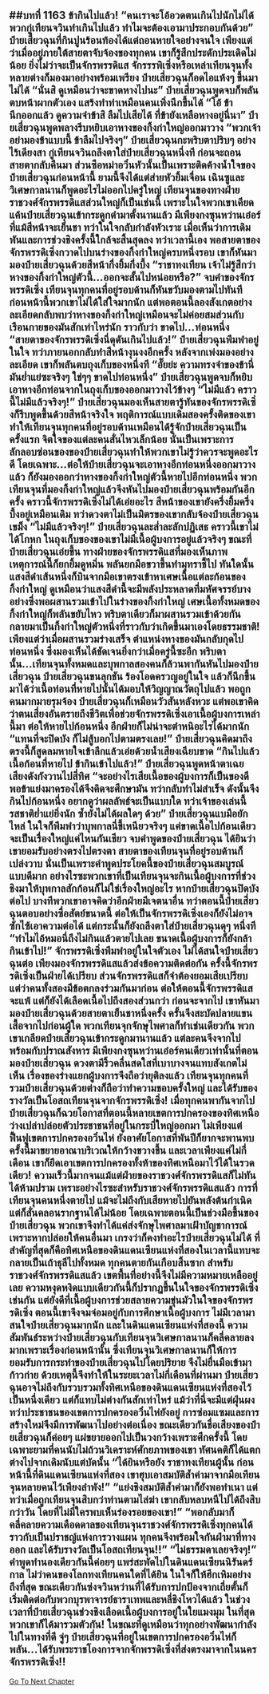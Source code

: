 ##บทที่ 1163 ข้ากินไปแล้ว!
“คนเราจะโอ้อวดตนเกินไปนักไม่ได้ พวกกู่เทียนจวินทำเกินไปแล้ว ทำไมจะต้องเอามาประกอบกันด้วย” ป๋ายเสี่ยวฉุนที่กินปูนร้อนท้องได้แต่ถอนหายใจอย่างจนใจ
เพียงแต่ว่าเมื่ออยู่ภายใต้สายตาจับจ้องของทุกคน เขาก็รู้สึกประดักประเดิดไม่น้อย ยิ่งไม่ว่าจะเป็นจักรพรรดิแส จักรรรพิเซิ่งหรือเหล่าเทียนจุนทั้งหลายต่างก็มองมาอย่างพร้อมเพรียง ป๋ายเสี่ยวฉุนก็อดไอแห้งๆ ขึ้นมาไม่ได้
“นั่นสิ ดูเหมือนว่าจะขาดหางไปนะ” ป๋ายเสี่ยวฉุนพูดจบก็พลันตบหน้าผากตัวเอง แสร้งทำท่าเหมือนคนเพิ่งนึกขึ้นได้
“โอ้ ข้านึกออกแล้ว ดูความจำข้าสิ ลืมไปเสียได้ ที่ข้ายังเหลือหางอยู่นี่นา” ป๋ายเสี่ยวฉุนพูดพลางรีบหยิบเอาหางของกิ้งก่าใหญ่ออกมาวาง
“พวกเจ้าอย่ามองข้าแบบนี้ ข้าลืมไปจริงๆ” ป๋ายเสี่ยวฉุนกะพริบตาปริบๆ อย่างไร้เดียงสา
กู่เทียนจวินถลึงตาใส่ป๋ายเสี่ยวฉุนหนึ่งที ก่อนจะถอนสายตากลับคืนมา ส่วนซือหม่าอวิ๋นหัวนั้นเป็นเพราะติดค้างน้ำใจของป๋ายเสี่ยวฉุนก่อนหน้านี้ ยามนี้จึงได้แต่ส่ายหัวยิ้มเจื่อน เฉินซูและวิเศษกาลนานก็พูดอะไรไม่ออกไปครู่ใหญ่
เทียนจุนของทางฝ่ายราชวงศ์จักรพรรดิแสส่วนใหญ่ก็เป็นเช่นนี้ เพราะในใจพวกเขาเคียดแค้นป๋ายเสี่ยวฉุนเข้ากระดูกดำมาตั้งนานแล้ว มีเพียงกงซุนหว่านเอ๋อร์ที่แม้สีหน้าจะเย็นชา ทว่าในใจกลับกำลังหัวเราะ
เมื่อเห็นว่าการเดิมพันและการช่วงชิงครั้งนี้ใกล้จะสิ้นสุดลง ทว่าเวลานี้เอง พอสายตาของจักรพรรดิเซิ่งกวาดไปบนร่างของกิ้งก่าใหญ่ครบหนึ่งรอบ เขาก็หันมามองป๋ายเสี่ยวฉุนด้วยสีหน้ากึ่งยิ้มกึ่งบึ้ง
“ราชาทงเทียน เจ้าไม่รู้สึกว่าหางของกิ้งก่าใหญ่ตัวนี้...ออกจะสั้นไปหน่อยหรือ?”
จบคำของจักรพรรดิเซิ่ง เทียนจุนทุกคนที่อยู่รอบด้านก็หันขวับมองตามไปทันที ก่อนหน้านี้พวกเขาไม่ได้ใส่ใจมากนัก แต่พอตอนนี้ลองสังเกตอย่างละเอียดกลับพบว่าหางของกิ้งก่าใหญ่เหมือนจะไม่ค่อยสมส่วนกับเรือนกายของมันสักเท่าไหร่นัก ราวกับว่า ขาดไป...ท่อนหนึ่ง
“สายตาของจักรพรรดิเซิ่งนี่ดุดันเกินไปแล้ว!” ป๋ายเสี่ยวฉุนพึมพำอยู่ในใจ ทว่าภายนอกกลับทำสีหน้างุนงงอีกครั้ง หลังจากเพ่งมองอย่างละเอียด เขาก็พลันตบถุงเก็บของหนึ่งที
“อั๊ยย่ะ ความทรงจำของข้านี่มันย่ำแย่ซะจริงๆ ใช่ๆๆ ขาดไปท่อนหนึ่ง” ป๋ายเสี่ยวฉุนพูดจบก็หยิบเอาหางอีกท่อนจากในถุงเก็บของออกมาวางไว้ข้างๆ
“ไม่มีแล้ว คราวนี้ไม่มีแล้วจริงๆ!” ป๋ายเสี่ยวฉุนมองเห็นสายตารู้ทันของจักรพรรดิเซิ่งก็รีบพูดขึ้นด้วยสีหน้าจริงใจ
พฤติการณ์แบบเดิมสองครั้งติดของเขาทำให้เทียนจุนทุกคนที่อยู่รอบด้านเหมือนได้รู้จักป๋ายเสี่ยวฉุนเป็นครั้งแรก จิตใจของแต่ละคนสั่นไหวเล็กน้อย นั่นเป็นเพราะการลักลอบซ่อนของของป๋ายเสี่ยวฉุนทำให้พวกเขาไม่รู้ว่าควรจะพูดอะไรดี
โดยเฉพาะ...ต่อให้ป๋ายเสี่ยวฉุนจะเอาหางอีกท่อนหนึ่งออกมาวางแล้ว ก็ยังมองออกว่าหางของกิ้งก่าใหญ่ตัวนี้หายไปอีกท่อนหนึ่ง พวกเทียนจุนที่มองกิ้งก่าใหญ่แล้วจึงหันไปมองป๋ายเสี่ยวฉุนพร้อมกันอีกครั้ง
คราวนี้จักรพรรดิเซิ่งไม่ได้เอ่ยอะไร สีหน้าของเขายังครึ่งยิ้มครึ่งบึ้งอยู่เหมือนเดิม ทว่าดวงตาไม่เป็นมิตรของเขากลับจ้องป๋ายเสี่ยวฉุนเขม็ง
“ไม่มีแล้วจริงๆ!” ป๋ายเสี่ยวฉุนละล่ำละลักปฏิเสธ คราวนี้เขาไม่ได้โกหก ในถุงเก็บของของเขาไม่มีเนื้อผู้บงการอยู่แล้วจริงๆ
ขณะที่ป๋ายเสี่ยวฉุนเอ่ยขึ้น ทางฝ่ายของจักรพรรดิแสที่มองเห็นภาพเหตุการณ์นี้ก็ยกยิ้มดูหมิ่น พลันยกมือขวาขึ้นทำมุทราชี้ไป ทันใดนั้นแสงสีดำเส้นหนึ่งก็บินจากมือเขาตรงเข้าหาเศษเนื้อแต่ละก้อนของกิ้งก่าใหญ่
ดูเหมือนว่าแสงสีดำนี้จะมีพลังประหลาดที่มหัศจรรย์บางอย่างซึ่งพอผสานรวมเข้าไปในร่างของกิ้งก่าใหญ่ เศษเนื้อทั้งหมดของกิ้งก่าใหญ่ก็พลันขยับไหว พริบตาเดียวก็มาผสานรวมเข้าด้วยกัน กลายมาเป็นกิ้งก่าใหญ่ตัวหนึ่งที่ราวกับว่าเกิดขึ้นมาเองโดยธรรมชาติ!
เพียงแต่ว่าเมื่อผสานรวมร่างเสร็จ ตำแหน่งหางของมันกลับกุดไปท่อนหนึ่ง ซึ่งมองเห็นได้ชัดเจนยิ่งกว่าเมื่อครู่นี้ซะอีก
พริบตานั้น...เทียนจุนทั้งหมดและบุพกาลสองคนก็ล้วนพากันหันไปมองป๋ายเสี่ยวฉุน
ป๋ายเสี่ยวฉุนขนลุกชัน ร้องโอดครวญอยู่ในใจ แล้วก็นึกขึ้นมาได้ว่าเนื้อท่อนที่หายไปนั้นได้มอบให้วิญญาณวัตถุไปแล้ว พอถูกคนมากมายรุมจ้อง ป๋ายเสี่ยวฉุนก็เหมือนวัวสันหลังหวะ แต่พอเขาคิดว่าตนเสี่ยงอันตรายถึงชีวิตเพื่อช่วยจักรพรรดิเซิ่งเอาเนื้อผู้บงการเหล่านี้มา ต่อให้หายไปก้อนหนึ่ง อีกฝ่ายก็ไม่น่าจะตำหนิอะไรได้มากนัก
“แทนที่จะปิดบัง ก็ไม่สู้บอกไปตามตรงเลย!” ป๋ายเสี่ยวฉุนคิดมาถึงตรงนี้ก็สูดลมหายใจเข้าลึกแล้วเอ่ยด้วยน้ำเสียงเฉียบขาด
“กินไปแล้ว เนื้อก้อนที่หายไป ข้ากินเข้าไปแล้ว!” ป๋ายเสี่ยวฉุนพูดหน้าตาเฉย เสียงดังกังวานไปสี่ทิศ
“จะอย่างไรเสียเนื้อของผู้บงการก็เป็นของดี พอข้าแย่งมาครองได้จึงคิดจะศึกษามัน ทว่ากลับทำไม่สำเร็จ ดังนั้นจึงกินไปก้อนหนึ่ง อยากดูว่าผลลัพธ์จะเป็นแบบใด ทว่าเจ้าของเล่นนี้รสชาติย่ำแย่ยิ่งนัก ซ้ำยังไม่ได้ผลใดๆ ด้วย” ป๋ายเสี่ยวฉุนแบมือยักไหล่ ในใจก็พึมพำว่าบุพกาลนี่ขี้เหนียวจริงๆ แค่ขาดเนื้อไปก้อนเดียวจะเป็นเรื่องใหญ่แค่ไหนกันเชียว
จบคำพูดของป๋ายเสี่ยวฉุน ได้ยินว่าเขายอมรับอย่างตรงไปตรงตา สายตาของเทียนจุนที่อยู่รอบด้านก็เปล่งวาบ นั่นเป็นเพราะคำพูดประโยคนี้ของป๋ายเสี่ยวฉุนสมบูรณ์แบบดีมาก
อย่างไรซะพวกเขาที่เป็นเทียนจุนจะกินเนื้อผู้บงการที่ช่วงชิงมาให้บุพกาลสักก้อนก็ไม่ใช่เรื่องใหญ่อะไร หากป๋ายเสี่ยวฉุนปิดบังต่อไป บางทีพวกเขาอาจคิดว่าอีกฝ่ายมีเจตนาอื่น ทว่าตอนนี้ป๋ายเสี่ยวฉุนตอบอย่างซื่อสัตย์ขนาดนี้ ต่อให้เป็นจักรพรรดิเซิ่งเองก็ยังไม่อาจซักไซ้เอาความต่อได้ แต่กระนั้นก็ยังถลึงตาใส่ป๋ายเสี่ยวฉุนดุๆ หนึ่งที
“ทำไมไอ้หมอนี่ถึงไม่กินแล้วตายไปเลย ขนาดเนื้อผู้บงการก็ยังกล้ากินเข้าไป!” จักรพรรดิเซิ่งพึมพำอยู่ในใจตัวเอง ไม่ได้สนใจป๋ายเสี่ยวฉุนต่อ เพียงมองจักรพรรดิแสแล้วส่งข้อความติดต่อกัน
ครั้งนี้จักรพรรดิเซิ่งเป็นฝ่ายได้เปรียบ ส่วนจักรพรรดิแสก็จำต้องยอมเสียเปรียบ แต่ว่าคนทั้งสองมีข้อตกลงร่วมกันมาก่อน ต่อให้ตอนนี้จักรพรรดิแสจะแพ้ แต่ก็ยังได้เลือดเนื้อไปถึงสองส่วนกว่า ก่อนจะจากไป เขาหันมามองป๋ายเสี่ยวฉุนด้วยสายตาเย็นชาหนึ่งครั้ง ครั้นจึงสะบัดปลายแขนเสื้อจากไปก่อนผู้ใด
พวกเทียนจุกจักษุไพศาลก็ทำเช่นเดียวกัน พวกเขาเกลียดป๋ายเสี่ยวฉุนเข้ากระดูกมานานแล้ว แต่ละคนจึงจากไปพร้อมกับปราณสังหาร มีเพียงกงซุนหว่านเอ๋อร์คนเดียวเท่านั้นที่ตอนมองป๋ายเสี่ยวฉุน ดวงตามีริ้วคลื่นสดใสที่เบาบางจนแทบสังเกตไม่เห็น
เรื่องของร่างแยกผู้บงการจึงถือว่ายุติลงแล้ว เทียนจุนทุกคนที่รวมป๋ายเสี่ยวฉุนด้วยต่างก็ถือว่าทำความชอบครั้งใหญ่ และได้รับของรางวัลเป็นโอสถเทียนจุนจากจักรพรรดิเซิ่ง!
เมื่อทุกคนพากันจากไป ป๋ายเสี่ยวฉุนก็ฉวยโอกาสที่ตอนนี้หลายเขตการปกครองของทิศเหนือว่างเปล่าปล่อยตัวประชาชนที่อยู่ในกระบี่ใหญ่ออกมา ไม่เพียงแต่ฟื้นฟูเขตการปกครองอวิ๋นไห่ ยังอาศัยโอกาสที่พันปีก็ยากจะพานพบครั้งนี้มาขยายอาณาบริเวณให้กว้างขวางขึ้น และเวลาเพียงแค่ไม่กี่เดือน เขาก็ยึดเอาเขตการปกครองทั้งห้าของทิศเหนือมาไว้ได้ในรวดเดียว!
ความเร็วนี้มากจนแม้แต่ฝ่ายของราชวงศ์จักรพรรดิแสก็ไม่ทันได้ห้ามปราม เพราะอย่างไรซะสำหรับราชวงศ์จักรพรรดิแสแล้ว การที่เทียนจุนคนหนึ่งตายไป แม้จะไม่ถึงกับเสียหายไปยันพลังต้นกำเนิด แต่ก็สั่นคลอนรากฐานได้ไม่น้อย
โดยเฉพาะตอนนี้เป็นช่วงมือขึ้นของป๋ายเสี่ยวฉุน พวกเขาจึงทำได้แค่ส่งจักษุไพศาลมาเฝ้าบัญชาการณ์ เพราะหากปล่อยให้คนอื่นมา เกรงว่าก็คงทำอะไรป๋ายเสี่ยวฉุนไม่ได้
ที่สำคัญที่สุดก็คือทิศเหนือของดินแดนเซียนแห่งที่สองในเวลานี้แทบจะกลายเป็นเถ้าธุลีไปทั้งหมด ทุกคนตายกันเกือบสิ้นซาก สำหรับราชวงศ์จักรพรรดิแสแล้ว เขตพื้นที่อย่างนี้จึงไม่มีความหมายเหลืออยู่เลย
ความหงุดหงิดแบบเดียวกันนี้ก็ปรากฏขึ้นในใจของจักรพรรดิเซิ่งเช่นกัน แต่ยังดีที่เนื้อผู้บงการช่วยสลายความขุ่นมัวในใจของจักรพรรดิเซิ่ง ตอนนี้เขาจึงจมจ่อมอยู่กับการศึกษาเนื้อผู้บงการ ไม่มีเวลามาสนใจป๋ายเสี่ยวฉุนมากนัก
และในดินแดนเซียนแห่งที่สองนี้ ความสัมพันธ์ระหว่างป๋ายเสี่ยวฉุนกับเทียนจุนวิเศษกาลนานก็คลี่คลายลงมากเพราะเรื่องก่อนหน้านั้น ซึ่งเทียนจุนวิเศษกาลนานก็ให้การยอมรับการกระทำของป๋ายเสี่ยวฉุนไปโดยปริยาย จึงไม่ยื่นมือเข้ามาก้าวก่าย
ด้วยเหตุนี้จึงทำให้ในระยะเวลาไม่กี่เดือนที่ผ่านมา ป๋ายเสี่ยวฉุนอาจไม่ถึงกับรวบรวมทั้งทิศเหนือของดินแดนเซียนแห่งที่สองไว้เป็นหนึ่งเดียว แต่ก็แทบไม่ต่างกันสักเท่าไหร่ แม้ว่าที่นี่จะมีแต่ฝุ่นผง ทว่าประชาชนของเขตการปกครองอวิ๋นไห่ยังอยู่ การซ่อมแซมและการสร้างใหม่จึงมีการพัฒนาไปอย่างต่อเนื่อง
ขณะเดียวกันชื่อเสียงของป๋ายเสี่ยวฉุนก็ค่อยๆ แผ่ขยายออกไปเป็นวงกว้างเพราะศึกครั้งนี้ โดยเฉพาะยามที่คนนับไม่ถ้วนวิเคราะห์ศักยภาพของเขา ทัศนคติก็ได้แตกต่างไปจากเดิมนับแต่บัดนั้น
“ได้ยินหรือยัง ราชาทงเทียนผู้นั้น ก่อนหน้านี้ที่ดินแดนเซียนแห่งที่สอง เขาฮุบเอาสมบัติล้ำค่ามาจากมือเทียนจุนหลายคนไว้เพียงลำพัง!”
“แย่งชิงสมบัติล้ำค่ามาก็ยังพอทำเนา แต่ทว่าเมื่อถูกเทียนจุนสิบกว่าท่านตามไล่ฆ่า เขากลับหลบหนีไปได้ถึงสิบกว่าวัน โดยที่ไม่มีใครพบเห็นร่องรอยของเขา!”
“พอกลับมาก็คลี่คลายความเดือดดาลของเทียนจุนราชวงศ์จักรพรรดิเซิ่งทุกคนได้ราวกับเป็นปราชญ์แห่งการวางแผน ทุกคนจึงพร้อมใจกันฝ่ามาที่ทางออก และได้รับรางวัลเป็นโอสถเทียนจุน!!”
“ไม่ธรรมดาเลยจริงๆ!” คำพูดทำนองเดียวกันนี้ค่อยๆ แพร่สะพัดไปในดินแดนเซียนนิรันดร์กาล ไม่ว่าคนของโลกทงเทียนคนใดที่ได้ยิน ในใจก็ให้ฮึกเหิมอย่างถึงที่สุด
ขณะเดียวกันซ่งจวินหว่านที่ได้รับการปกป้องจากเถี่ยตั้นก็เริ่มติดต่อกับพวกบุรพาจารย์ธาราเทพและหลี่ชิงโหวได้แล้ว ในช่วงเวลาที่ป๋ายเสี่ยวฉุนช่วงชิงเลือดเนื้อผู้บงการอยู่ในใยแมงมุม ในที่สุดพวกเขาก็ได้มารวมตัวกัน!
ในขณะที่ดูเหมือนว่าทุกอย่างพัฒนากำลังไปในทางที่ดี จู่ๆ ป๋ายเสี่ยวฉุนที่อยู่ในเขตการปกครองอวิ๋นไห่ก็พลัน...ได้รับพระราชโองการจากจักพรรดิเซิ่งที่ส่งตรงมาจากในนครจักรพรรดิเซิ่ง!!
------


[Go To Next Chapter]( ./137.md)